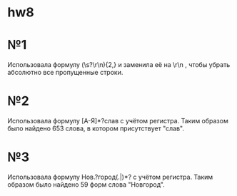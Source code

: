 # hw8

# №1
Использовала формулу (\s?\r\n){2,} и заменила её на \r\n , чтобы убрать абсолютно все пропущенные строки.

# №2
Использовала формулу [А-Я]*?слав с учётом регистра. Таким образом было найдено 653 слова, в котором присутствует "слав".

# №3
Использовала формулу Нов.?город(.|)*? с учётом регистра. Таким образом было найдено 59 форм слова "Новгород".
